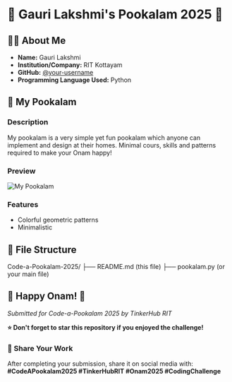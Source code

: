 
# 🌸 Gauri Lakshmi's Pookalam 2025 🌸

## 👨‍💻 About Me
- **Name:** Gauri Lakshmi
- **Institution/Company:** RIT Kottayam
- **GitHub:** [@your-username](https://github.com/your-username)
- **Programming Language Used:** Python

## 🎨 My Pookalam

### Description
My pookalam is a very simple yet fun pookalam which anyone can implement and design at their homes. Minimal cours, skills and patterns required to make your Onam happy!

### Preview
![My Pookalam](output/pookalam-preview.png)


### Features
- Colorful geometric patterns
- Minimalistic

## 📁 File Structure

Code-a-Pookalam-2025/
├── README.md (this file)
├── pookalam.py (or your main file)



## 🎊 Happy Onam! 🎊
*Submitted for Code-a-Pookalam 2025 by TinkerHub RIT*




**⭐ Don't forget to star this repository if you enjoyed the challenge!**

### 🔗 Share Your Work
After completing your submission, share it on social media with:
**#CodeAPookalam2025 #TinkerHubRIT #Onam2025 #CodingChallenge**
